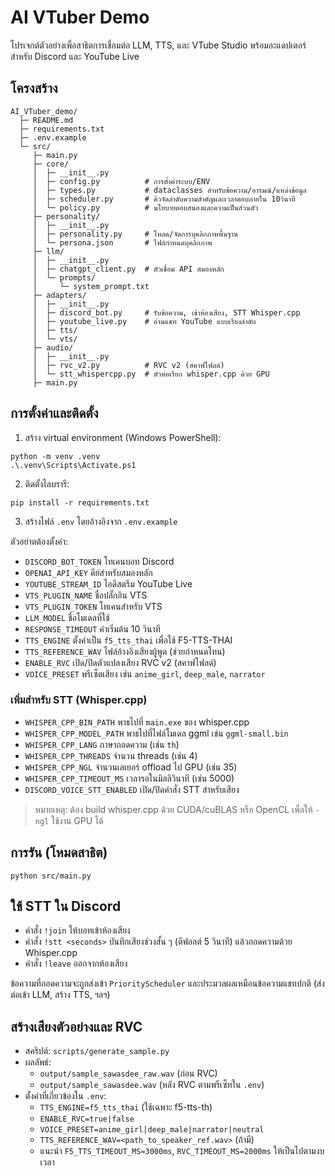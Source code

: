 # AI VTuber Demo

โปรเจกต์ตัวอย่างเพื่อสาธิตการเชื่อมต่อ LLM, TTS, และ VTube Studio พร้อมอะแดปเตอร์สำหรับ Discord และ YouTube Live

## โครงสร้าง
```
AI_VTuber_demo/
  ├─ README.md
  ├─ requirements.txt
  ├─ .env.example
  └─ src/
     ├─ main.py
     ├─ core/
     │  ├─ __init__.py
     │  ├─ config.py          # การตั้งค่าระบบ/ENV
     │  ├─ types.py           # dataclasses สำหรับข้อความ/อารมณ์/แหล่งข้อมูล
     │  ├─ scheduler.py       # คิวจัดลำดับความสำคัญและเวลาตอบภายใน 10วินาที
     │  └─ policy.py          # นโยบายตอบสนองและความเป็นส่วนตัว
     ├─ personality/
     │  ├─ __init__.py
     │  ├─ personality.py     # โหลด/จัดการบุคลิกภาพพื้นฐาน
     │  └─ persona.json       # ไฟล์กำหนดบุคลิกภาพ
     ├─ llm/
     │  ├─ __init__.py
     │  ├─ chatgpt_client.py  # ตัวเชื่อม API สมองหลัก
     │  └─ prompts/
     │     └─ system_prompt.txt
     ├─ adapters/
     │  ├─ __init__.py
     │  ├─ discord_bot.py     # รับข้อความ, เข้าห้องเสียง, STT Whisper.cpp
     │  ├─ youtube_live.py    # อ่านแชท YouTube แบบเรียงลำดับ
     │  ├─ tts/
     │  └─ vts/
     ├─ audio/
     │  ├─ __init__.py
     │  ├─ rvc_v2.py          # RVC v2 (สคาฟโฟลด์)
     │  └─ stt_whispercpp.py  # ตัวห่อเรียก whisper.cpp ด้วย GPU
     ├─ main.py
```

## การตั้งค่าและติดตั้ง
1) สร้าง virtual environment (Windows PowerShell):
```
python -m venv .venv
.\.venv\Scripts\Activate.ps1
```
2) ติดตั้งไลบรารี:
```
pip install -r requirements.txt
```
3) สร้างไฟล์ `.env` โดยอ้างอิงจาก `.env.example`

ตัวอย่าตต้องตั้งค่า:
- `DISCORD_BOT_TOKEN` โทเคนบอท Discord
- `OPENAI_API_KEY` คีย์สำหรับสมองหลัก
- `YOUTUBE_STREAM_ID` ไอดีสตรีม YouTube Live
- `VTS_PLUGIN_NAME` ชื่อปลั๊กอิน VTS
- `VTS_PLUGIN_TOKEN` โทเคนสำหรับ VTS
- `LLM_MODEL` ชื่อโมเดลที่ใช้
- `RESPONSE_TIMEOUT` ค่าเริ่มต้น 10 วินาที
- `TTS_ENGINE` ตั้งค่าเป็น `f5_tts_thai` เพื่อใช้ F5-TTS-THAI
- `TTS_REFERENCE_WAV` ไฟล์อ้างอิงเสียงผู้พูด (ช่วยกำหนดโทน)
- `ENABLE_RVC` เปิด/ปิดตัวแปลงเสียง RVC v2 (สคาฟโฟลด์)
- `VOICE_PRESET` พรีเซ็ตเสียง เช่น `anime_girl`, `deep_male`, `narrator`

### เพิ่มสำหรับ STT (Whisper.cpp)
- `WHISPER_CPP_BIN_PATH` พาธไปที่ `main.exe` ของ whisper.cpp
- `WHISPER_CPP_MODEL_PATH` พาธไปที่ไฟล์โมเดล ggml เช่น `ggml-small.bin`
- `WHISPER_CPP_LANG` ภาษาถอดความ (เช่น `th`)
- `WHISPER_CPP_THREADS` จำนวน threads (เช่น 4)
- `WHISPER_CPP_NGL` จำนวนเลเยอร์ offload ไป GPU (เช่น 35)
- `WHISPER_CPP_TIMEOUT_MS` เวลารอในมิลลิวินาที (เช่น 5000)
- `DISCORD_VOICE_STT_ENABLED` เปิด/ปิดคำสั่ง STT สำหรับเสียง

> หมายเหตุ: ต้อง build whisper.cpp ด้วย CUDA/cuBLAS หรือ OpenCL เพื่อให้ `-ngl` ใช้งาน GPU ได้

## การรัน (โหมดสาธิต)
```
python src/main.py
```

## ใช้ STT ใน Discord
- คำสั่ง `!join` ให้บอทเข้าห้องเสียง
- คำสั่ง `!stt <seconds>` บันทึกเสียงช่วงสั้น ๆ (ดีฟอลต์ 5 วินาที) แล้วถอดความด้วย Whisper.cpp
- คำสั่ง `!leave` ออกจากห้องเสียง

ข้อความที่ถอดความจะถูกส่งเข้า `PriorityScheduler` และประมวลผลเหมือนข้อความแชทปกติ (ส่งต่อเข้า LLM, สร้าง TTS, ฯลฯ)

## สร้างเสียงตัวอย่างและ RVC
- สคริปต์: `scripts/generate_sample.py`
- ผลลัพธ์:
  - `output/sample_sawasdee_raw.wav` (ก่อน RVC)
  - `output/sample_sawasdee.wav` (หลัง RVC ตามพรีเซ็ทใน `.env`)
- ตั้งค่าที่เกี่ยวข้องใน `.env`:
  - `TTS_ENGINE=f5_tts_thai` (ใช้เฉพาะ f5-tts-th)
  - `ENABLE_RVC=true|false`
  - `VOICE_PRESET=anime_girl|deep_male|narrator|neutral`
  - `TTS_REFERENCE_WAV=<path_to_speaker_ref.wav>` (ถ้ามี)
  - แนะนำ `F5_TTS_TIMEOUT_MS≈3000ms`, `RVC_TIMEOUT_MS=2000ms` ให้เป็นไปตามงบเวลา